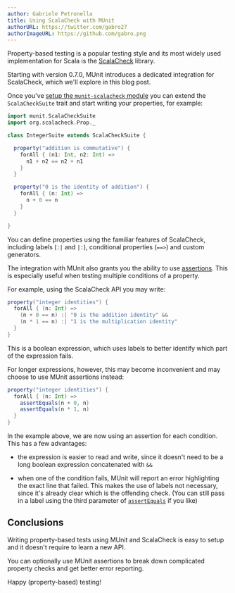 ```yaml
---
author: Gabriele Petronella
title: Using ScalaCheck with MUnit
authorURL: https://twitter.com/gabro27
authorImageURL: https://github.com/gabro.png
---
```


Property-based testing is a popular testing style and its most widely used
implementation for Scala is the [ScalaCheck](https://www.scalacheck.org)
library.

Starting with version 0.7.0, MUnit introduces a dedicated integration for
ScalaCheck, which we'll explore in this blog post.

<!-- truncate -->

Once you've
[setup the `munit-scalacheck` module](http://localhost:3001/munit/docs/integrations/scalacheck.html)
you can extend the `ScalaCheckSuite` trait and start writing your properties,
for example:

```scala
import munit.ScalaCheckSuite
import org.scalacheck.Prop._

class IntegerSuite extends ScalaCheckSuite {

  property("addition is commutative") {
    forAll { (n1: Int, n2: Int) =>
      n1 + n2 == n2 + n1
    }
  }

  property("0 is the identity of addition") {
    forAll { (n: Int) =>
      n + 0 == n
    }
  }

}
```

You can define properties using the familiar features of ScalaCheck, including
labels (`:|` and `|:`), conditional properties (`==>`) and custom generators.

The integration with MUnit also grants you the ability to use
[assertions](/munit/docs/assertions.html). This is especially useful when
testing multiple conditions of a property.

For example, using the ScalaCheck API you may write:

```scala
property("integer identities") {
  forAll { (n: Int) =>
    (n + 0 == n) :| "0 is the addition identity" &&
    (n * 1 == n) :| "1 is the multiplication identity"
  }
}
```

This is a boolean expression, which uses labels to better identify which part of
the expression fails.

For longer expressions, however, this may become inconvenient and may choose to
use MUnit assertions instead:

```scala
property("integer identities") {
  forAll { (n: Int) =>
    assertEquals(n + 0, n)
    assertEquals(n * 1, n)
  }
}
```

In the example above, we are now using an assertion for each condition. This has
a few advantages:

- the expression is easier to read and write, since it doesn't need to be a long
  boolean expression concatenated with `&&`

- when one of the condition fails, MUnit will report an error highlighting the
  exact line that failed. This makes the use of labels not necessary, since it's
  already clear which is the offending check. (You can still pass in a label
  using the third parameter of
  [`assertEquals`](/munit/docs/assertions.html#assertequals) if you like)

## Conclusions

Writing property-based tests using MUnit and ScalaCheck is easy to setup and it
doesn't require to learn a new API.

You can optionally use MUnit assertions to break down complicated property
checks and get better error reporting.

Happy (property-based) testing!
